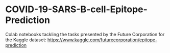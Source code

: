 # COVID-19-SARS-B-cell-Epitope-Prediction
Colab notebooks tackling the tasks presented by the Future Corporation for the Kaggle dataset: https://www.kaggle.com/futurecorporation/epitope-prediction
